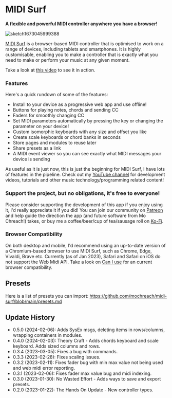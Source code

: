 # MIDI Surf

**A flexible and powerful MIDI controller anywhere you have a browser!**

![sketch1673045999388](https://user-images.githubusercontent.com/8362681/222118318-b104ae65-c6a9-4f98-ac1b-a7cd02effb51.png)

[MIDI Surf](https://midisurf.app) is a browser-based MIDI controller that is
optimised to work on a range of devices, including tablets and smartphones. It
is highly customisable, enabling you to make a controller that is exactly what
you need to make or perform your music at any given moment.

Take a look at [this video](https://youtu.be/c5BpeMxs5ZU) to see it in action.

### Features

Here's a quick rundown of some of the features:

- Install to your device as a progressive web app and use offline!
- Buttons for playing notes, chords and sending CC
- Faders for smoothly changing CC
- Set MIDI parameters automatically by pressing the key or changing the
  parameter on your device!
- Custom isomorphic keyboards with any size and offset you like
- Create scale keyboards or chord banks in seconds
- Store pages and modules to reuse later
- Share presets as a link
- A MIDI event viewer so you can see exactly what MIDI messages your device is sending

As useful as it is just now, this is just the beginning for MIDI Surf, I have
lots of features in the pipeline. Check out my [YouTube
channel](https://www.youtube.com/@mochreach) for development videos, tutorials
and other music technology/programming related content!

### Support the project, but no obligations, it's free to everyone!

Please consider supporting the development of this app if you enjoy using it,
I'd really appreciate it if you did! You can join our community on
[Patreon](https://patreon.com/mochreach) and help guide the direction the app
(and future software from Mo Chreach!) takes, or buy me a coffee/beer/cup of
tea/sausage roll on [Ko-Fi](https://ko-fi.com/mochreach).

### Browser Compatibility

On both desktop and mobile, I'd recommend using an up-to-date version of a
Chromium-based browser to use MIDI Surf, such as Chrome, Edge, Vivaldi, Brave
etc. Currently (as of Jan 2023), Safari and Safari on iOS do not support the
Web Midi API. Take a look on [Can I use](https://caniuse.com/midi) for an
current browser compatibility.

## Presets

Here is a list of presets you can import: https://github.com/mochreach/midi-surf/blob/main/presets.md

## Update History

- 0.5.0 (2024-02-06): Adds SysEx msgs, deleting items in rows/columns, wrapping containers in modules.
- 0.4.0 (2024-02-03): Theory Craft - Adds chords keyboard and scale keyboard. Adds sized columns and rows.
- 0.3.4 (2023-03-05): Fixes a bug with commands.
- 0.3.3 (2023-02-28): Fixes scaling issues.
- 0.3.2 (2023-02-11): Fixes fader bug with min max value not being used and web midi error reporting.
- 0.3.1 (2023-02-06): Fixes fader max value bug and midi indexing.
- 0.3.0 (2023-01-30): No Wasted Effort - Adds ways to save and export presets.
- 0.2.0 (2023-01-22): The Hands On Update - New controller types.
